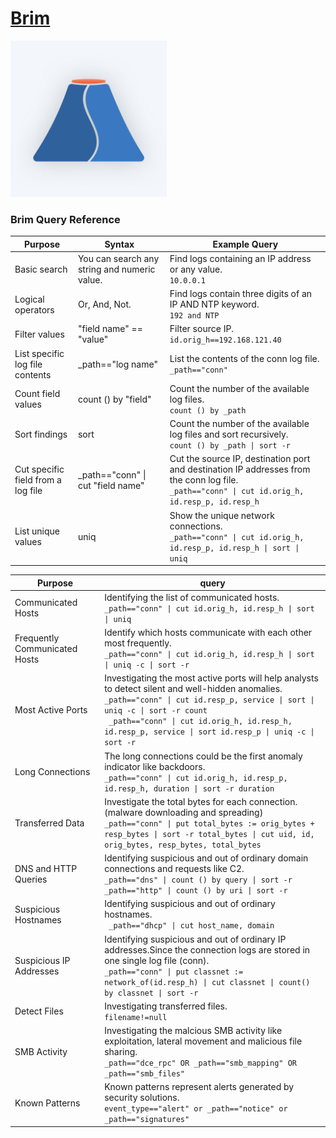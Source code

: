 # [Brim](https://www.brimdata.io/)
<img src="https://github.com/nkn-ctrl/pushtest/blob/main/brim-social-square.jpg" width="250">

### Brim Query Reference
| Purpose |	Syntax | Example Query |
|---------|--------|---------------|
| Basic search |You can search any string and numeric value.|Find logs containing an IP address or any value.<br>```10.0.0.1```|
| Logical operators |Or, And, Not.|Find logs contain three digits of an IP AND NTP keyword.<br>```192 and NTP```|
| Filter values |"field name" == "value"|Filter source IP.<br>```id.orig_h==192.168.121.40```|
|List specific log file contents|_path=="log name"|List the contents of the conn log file.<br>```_path=="conn"```|
|Count field values|count () by "field"|Count the number of the available log files.<br>```count () by _path```|
|Sort findings|sort|Count the number of the available log files and sort recursively.<br>```count () by _path \| sort -r```|
|Cut specific field from a log file|_path=="conn" \| cut "field name"|Cut the source IP, destination port and destination IP addresses from the conn log file.<br>```_path=="conn" \| cut id.orig_h, id.resp_p, id.resp_h```|
|List unique values|uniq|Show the unique network connections.<br>```_path=="conn" \| cut id.orig_h, id.resp_p, id.resp_h \| sort \| uniq```|

|Purpose|query|
|-------|-----|
|Communicated Hosts|Identifying the list of communicated hosts.<br>```_path=="conn" \| cut id.orig_h, id.resp_h \| sort \| uniq```|
|Frequently Communicated Hosts|Identify which hosts communicate with each other most frequently.<br>```_path=="conn" \| cut id.orig_h, id.resp_h \| sort \| uniq -c \| sort -r```|
| Most Active Ports| Investigating the most active ports will help analysts to detect silent and well-hidden anomalies.<br>```_path=="conn" \| cut id.resp_p, service \| sort \| uniq -c \| sort -r count```<br>``` _path=="conn" \| cut id.orig_h, id.resp_h, id.resp_p, service \| sort id.resp_p \| uniq -c \| sort -r```|
| Long Connections| The long connections could be the first anomaly indicator like backdoors.<br>```_path=="conn" \| cut id.orig_h, id.resp_p, id.resp_h, duration \| sort -r duration```|
| Transferred Data| Investigate the total bytes for each connection.(malware downloading and spreading)<br>```_path=="conn" \| put total_bytes := orig_bytes + resp_bytes \| sort -r total_bytes \| cut uid, id, orig_bytes, resp_bytes, total_bytes```|
| DNS and HTTP Queries| Identifying suspicious and out of ordinary domain connections and requests like C2.<br>```_path=="dns" \| count () by query \| sort -r ```<br>```_path=="http" \| count () by uri \| sort -r ```|
| Suspicious Hostnames| Identifying suspicious and out of ordinary hostnames.<br>``` _path=="dhcp" \| cut host_name, domain```|
| Suspicious IP Addresses| Identifying suspicious and out of ordinary IP addresses.Since the connection logs are stored in one single log file (conn).<br>```_path=="conn" \| put classnet := network_of(id.resp_h) \| cut classnet \| count() by classnet \| sort -r```|
| Detect Files| Investigating transferred files.<br>```filename!=null```|
| SMB Activity| Investigating the malcious SMB activity like exploitation, lateral movement and malicious file sharing.<br>```_path=="dce_rpc" OR _path=="smb_mapping" OR _path=="smb_files" ```|
| Known Patterns| Known patterns represent alerts generated by security solutions.<br>```event_type=="alert" or _path=="notice" or _path=="signatures"```|
